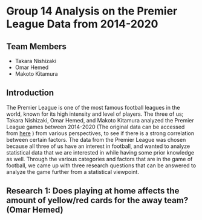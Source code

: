 # **Group 14 Analysis on the Premier League Data from 2014-2020**

## **Team Members**
- Takara Nishizaki
- Omar Hemed
- Makoto Kitamura

## **Introduction**

The Premier League is one of the most famous football leagues in the world, known for its high intensity and level of players. The three of us; Takara Nishizaki, Omar Hemed, and Makoto Kitamura analyzed the Premier League games between 2014-2020 (The original data can be accessed from [here](https://www.kaggle.com/datasets/sanjeetsinghnaik/premier-league-matches-20142020) ) from various perspectives, to see if there is a strong correlation between certain factors. The data from the Premier League was chosen because all three of us have an interest in football, and wanted to analyze statistical data that we are interested in while having some prior knowledge as well. Through the various categories and factors that are in the game of football, we came up with three research questions that can be answered to analyze the game further from a statistical viewpoint. 

## **Research 1: Does playing at home affects the amount of yellow/red cards for the away team? (Omar Hemed)**